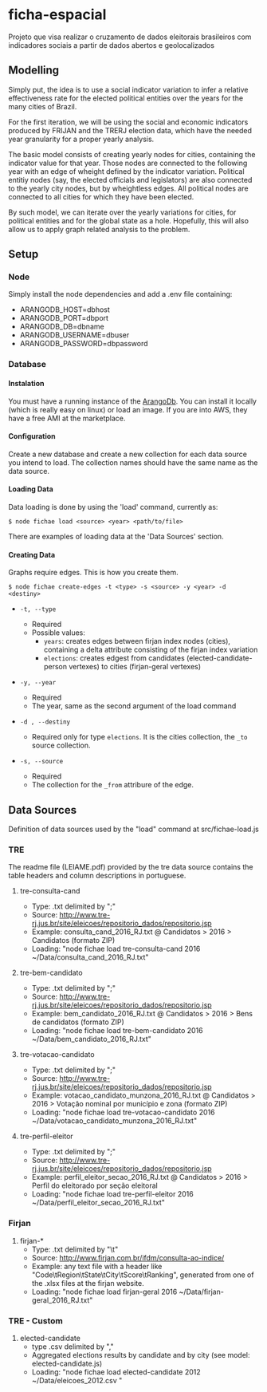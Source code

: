 # ficha-espacial
Projeto que visa realizar o cruzamento de dados eleitorais brasileiros com indicadores sociais a partir de dados abertos e geolocalizados

## Modelling

Simply put, the idea is to use a social indicator variation to infer a relative effectiveness rate for the elected political entities over the years for the many cities of Brazil. 

For the first iteration, we will be using the social and economic indicators produced by FRIJAN and the TRERJ election data, which have the needed year granularity for a proper yearly analysis. 

The basic model consists of creating yearly nodes for cities, containing the indicator value for that year. Those nodes are connected to the following year with an edge of wheight defined by the indicator variation. Political entitiy nodes (say, the elected officials and legislators) are also connected to the yearly city nodes, but by wheightless edges. All political nodes are connected to all cities for which they have been elected.

By such model, we can iterate over the yearly variations for cities, for political entities and for the global state as a hole. Hopefully, this will also allow us to apply graph related analysis to the problem. 

## Setup

### Node

Simply install the node dependencies and add a .env file containing: 

* ARANGODB_HOST=dbhost
* ARANGODB_PORT=dbport
* ARANGODB_DB=dbname
* ARANGODB_USERNAME=dbuser
* ARANGODB_PASSWORD=dbpassword

### Database

#### Instalation 

You must have a running instance of the [ArangoDb](https://www.arangodb.com/). You can install it locally (which is really easy on linux) or load an image. If you are into AWS, they have a free AMI at the marketplace.

#### Configuration

Create a new database and create a new collection for each data source you intend to load. The collection names should have the same name as the data source.

#### Loading Data

Data loading is done by using the 'load' command, currently as: 

```$ node fichae load <source> <year> <path/to/file> ```

There are examples of loading data at the 'Data Sources' section.

#### Creating Data

Graphs require edges. This is how you create them.

```$ node fichae create-edges -t <type> -s <source> -y <year> -d <destiny>```

* ```-t, --type```
    * Required
    * Possible values:
        * ```years```: creates edges between firjan index nodes (cities), containing a delta attribute consisting of the firjan index variation
        * ```elections```: creates edgest from candidates (elected-candidate-person vertexes) to cities (firjan-geral vertexes) 

* ```-y, --year```
    * Required
    * The year, same as the second argument of the load command

* ```-d , --destiny```
    * Required only for type ```elections```. It is the cities collection, the ```_to``` source collection.

* ```-s, --source```
    * Required
    * The collection for the ```_from``` attribure of the edge.



## Data Sources

Definition of data sources used by the "load" command at src/fichae-load.js  

### TRE

The readme file (LEIAME.pdf) provided by the tre data source contains the table headers and column descriptions in portuguese.

1. tre-consulta-cand
    * Type: .txt delimited by ";"
    * Source: http://www.tre-rj.jus.br/site/eleicoes/repositorio_dados/repositorio.jsp
    * Example: consulta_cand_2016_RJ.txt @ Candidatos > 2016 > Candidatos (formato ZIP)
    * Loading: "node fichae load tre-consulta-cand 2016 ~/Data/consulta_cand_2016_RJ.txt"

2. tre-bem-candidato
    * Type: .txt delimited by ";"
    * Source: http://www.tre-rj.jus.br/site/eleicoes/repositorio_dados/repositorio.jsp
    * Example: bem_candidato_2016_RJ.txt @ Candidatos > 2016 > Bens de candidatos (formato ZIP)
    * Loading: "node fichae load tre-bem-candidato 2016 ~/Data/bem_candidato_2016_RJ.txt"

3. tre-votacao-candidato
    * Type: .txt delimited by ";"
    * Source: http://www.tre-rj.jus.br/site/eleicoes/repositorio_dados/repositorio.jsp
    * Example: votacao_candidato_munzona_2016_RJ.txt @ Candidatos > 2016 > Votação nominal por município e zona (formato ZIP)
    * Loading: "node fichae load tre-votacao-candidato 2016 ~/Data/votacao_candidato_munzona_2016_RJ.txt"

4. tre-perfil-eleitor
    * Type: .txt delimited by ";"
    * Source: http://www.tre-rj.jus.br/site/eleicoes/repositorio_dados/repositorio.jsp
    * Example: perfil_eleitor_secao_2016_RJ.txt @ Candidatos > 2016 > Perfil do eleitorado por seção eleitoral
    * Loading: "node fichae load tre-perfil-eleitor 2016 ~/Data/perfil_eleitor_secao_2016_RJ.txt"

### Firjan

1. firjan-*
    * Type: .txt delimited by "\t"
    * Source: http://www.firjan.com.br/ifdm/consulta-ao-indice/
    * Example: any text file with a header like "Code\tRegion\tState\tCity\tScore\tRanking", generated from one of the .xlsx files at the firjan website.
    * Loading: "node fichae load firjan-geral 2016 ~/Data/firjan-geral_2016_RJ.txt"

### TRE - Custom

1. elected-candidate
    * type .csv delimited by ","
    * Aggregated elections results by candidate and by city (see model: elected-candidate.js)
    * Loading: "node fichae load elected-candidate 2012 ~/Data/eleicoes_2012.csv "